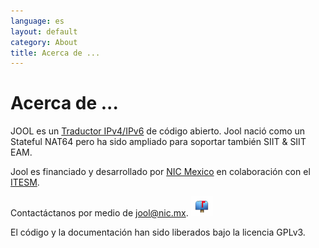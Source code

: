 ```yaml
---
language: es
layout: default
category: About
title: Acerca de ...
---
```


# Acerca de ...


JOOL es un [Traductor IPv4/IPv6](intro-nat64.html) de código abierto. Jool nació como un Stateful NAT64 pero ha sido ampliado para soportar también SIIT & SIIT EAM.

Jool es financiado y desarrollado por [NIC Mexico](http://nicmexico.mx/) en colaboración con el [ITESM](http://www.itesm.mx/).


Contactáctanos por medio de [jool@nic.mx](mailto:jool@nic.mx). ![mailbox](../images/mailbox.png)



El código y la documentación han sido liberados bajo la licencia GPLv3.


